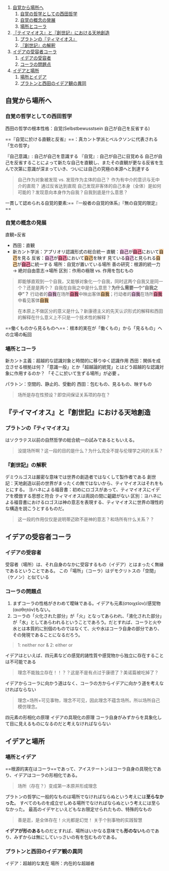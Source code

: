 
1. [自覚から場所へ](#%E8%87%AA%E8%A6%9A%E3%81%8B%E3%82%89%E5%A0%B4%E6%89%80%E3%81%B8)
	1. [自覚の哲学としての西田哲学](#%E8%87%AA%E8%A6%9A%E3%81%AE%E5%93%B2%E5%AD%A6%E3%81%A8%E3%81%97%E3%81%A6%E3%81%AE%E8%A5%BF%E7%94%B0%E5%93%B2%E5%AD%A6)
	1. [自覚の概念の発展](#%E8%87%AA%E8%A6%9A%E3%81%AE%E6%A6%82%E5%BF%B5%E3%81%AE%E7%99%BA%E5%B1%95)
	1. [場所とコーラ](#%E5%A0%B4%E6%89%80%E3%81%A8%E3%82%B3%E3%83%BC%E3%83%A9)
1. [『テイマイオス』と『創世記』における天地創造](#%E3%80%8E%E3%83%86%E3%82%A4%E3%83%9E%E3%82%A4%E3%82%AA%E3%82%B9%E3%80%8F%E3%81%A8%E3%80%8E%E5%89%B5%E4%B8%96%E8%A8%98%E3%80%8F%E3%81%AB%E3%81%8A%E3%81%91%E3%82%8B%E5%A4%A9%E5%9C%B0%E5%89%B5%E9%80%A0)
	1. [プラトンの『ティマイオス』](#%E3%83%97%E3%83%A9%E3%83%88%E3%83%B3%E3%81%AE%E3%80%8E%E3%83%86%E3%82%A3%E3%83%9E%E3%82%A4%E3%82%AA%E3%82%B9%E3%80%8F)
	1. [『創世記』の解釈](#%E3%80%8E%E5%89%B5%E4%B8%96%E8%A8%98%E3%80%8F%E3%81%AE%E8%A7%A3%E9%87%88)
1. [イデアの受容者コーラ](#%E3%82%A4%E3%83%87%E3%82%A2%E3%81%AE%E5%8F%97%E5%AE%B9%E8%80%85%E3%82%B3%E3%83%BC%E3%83%A9)
	1. [イデアの受容者](#%E3%82%A4%E3%83%87%E3%82%A2%E3%81%AE%E5%8F%97%E5%AE%B9%E8%80%85)
	1. [コーラの問題点](#%E3%82%B3%E3%83%BC%E3%83%A9%E3%81%AE%E5%95%8F%E9%A1%8C%E7%82%B9)
1. [イデアと場所](#%E3%82%A4%E3%83%87%E3%82%A2%E3%81%A8%E5%A0%B4%E6%89%80)
	1. [場所とイデア](#%E5%A0%B4%E6%89%80%E3%81%A8%E3%82%A4%E3%83%87%E3%82%A2)
	1. [プラトンと西田のイデア観の異同](#%E3%83%97%E3%83%A9%E3%83%88%E3%83%B3%E3%81%A8%E8%A5%BF%E7%94%B0%E3%81%AE%E3%82%A4%E3%83%87%E3%82%A2%E8%A6%B3%E3%81%AE%E7%95%B0%E5%90%8C)


## 自覚から場所へ

### 自覚の哲学としての西田哲学
西田の哲学の根本性格：自覚(Selbstbewusstsein 自己が自己を反省する)

==『自覚に於ける直観と反省』==：真カント学派とベルクソンに代表される「生の哲学」

『自己意識』: 自己が自己を意識する
『自覚』: 自己が自己に目覚める
自己が自己を反省することによって新たな自己を直観し、またその直観が更なる反省を生んで次第に意識が深まっていき、ついには自己の究極の本源へと到達する
> 自己作为对象被发现 vs. 发现作为主体的自己？
> 作为有中介的意识与无中介的直观？
> 通过反省达到直观
> 自己发现非客体的自己本身（全体）是如何可能的？发现意向本身作为自我？自我到底是什么意思？

一貫して認められる自覚的要素:==『一般者の自覚的体系』『無の自覚的限定』==

### 自覚の概念の発展

直観=反省 
- 西田：直観
- 新カント学派：アプリオリ認識形式の総合統一
直観：<mark style="background: #FFB8EBA6;">自己</mark>が<mark style="background: #FF5582A6;">自己</mark>において<mark style="background: #FFB86CA6;">自己</mark>を見る
反省：<mark style="background: #FFB8EBA6;">自己</mark>が<mark style="background: #FF5582A6;">自己</mark>において<mark style="background: #FFB86CA6;">自己</mark>を映す
見ている<mark style="background: #FFB8EBA6;">自己</mark>と見られる<mark style="background: #FFB86CA6;">自己</mark>が<mark style="background: #FF5582A6;">自己</mark>に統一する
場所：自覚が置いている場所
善の研究：根源的統一力→
絶対自由意志→場所
区別：作用の極限 vs. 作用を包むもの



> 即能够直观到一个自我，又能够对象化一个自我，同时这两个自我又是同一个？还是是两个？
> 自我在自我之中是什么意思？**为什么需要一个“自我之中”？**
> 行动者的<mark style="background: #FFB8EBA6;">自我</mark>在场所<mark style="background: #FF5582A6;">自我</mark>中映出客体<mark style="background: #FFB86CA6;">自我</mark>；行动者的<mark style="background: #FFB8EBA6;">自我</mark>在场所<mark style="background: #FF5582A6;">自我</mark>中看见客体<mark style="background: #FFB86CA6;">自我</mark>
> 
> 在本原上不做区分的意义是什么？新康德主义的先天认识形式的解释和西田的解释在什么意义上不只是一个技术性的解释？


==働くものから見るものへ==：根本的実在が「働くもの」から「見るもの」への立場の転回

### 場所とコーラ
新カント主義：超越的な認識対象と時間的に移りゆく認識作用
西田：関係を成立させる根拠は何？「意識一般」とか「超越論的統覚」とはどう超越的な認識対象に作用するのか？
「そこに於いて生ずる場所」が必要 。

パラトン：空間的、静止的、受動的
西田：包むもの、見るもの、映すもの

> 场所是存在性预设？即空间保证关系项的存在？

## 『テイマイオス』と『創世記』における天地創造
### プラトンの『ティマイオス』
はソクラテス以前の自然哲学の総合統一の試みであるともいえる。
> 没提场所啊？这一段的目的是什么？为什么完全不提与伦理学之间的关系？
### 『創世記』の解釈
デミウルゴスは厳密な意味では世界の創造者ではなくして製作者である
創世記：天地創造以前の世界がまったくの無ではないから、ティマイオスはそれをもとにする。
ヨハネによる福音書：初めにロゴスがあって、ティマイオスにイデアを模倣する思想と符合
ティマイオスは両説の間に齟齬がない
区別：ヨハネによる福音書におけるロゴスは神の意志を表現する、ティマイオスに世界の理性的な構造を説こうとするものだ。
> 这一段的作用仅仅是说明蒂迈欧不是神的意志？和场所有什么关系？？

## イデアの受容者コーラ
### イデアの受容者
受容者（場所）は、それ自身のなかに受容するもの（イデア）とはまったく無縁であるということである。
この「場所」（コーラ）はデモクリトスの「空間」（ケノン）と似ている
### コーラの問題点
1. まずコーラの性格がきわめて曖昧である。イデアも元素(στοιχεῖον)/感覚物(αισθητόν)もない。
2. コーラの「火化された部分」が「火」となってあらわれ、「液化された部分」が「水」としてあらわれるということであろう。だとすれば、コーラと火や水とは本質的に別個のものではなくて、火や水はコーラ自身の部分であり、その発現であることになるだろう。
> 1: neither nor & 2: either or

イデアはといえば、四元素などの感覚的諸性質や感覚物から独立に存在することは不可能である
> 理念不能独立存在！！？？这是不是有点过于康德了？美诺篇被吃掉了？

イデアからコーラに向かう道はなく、コーラの方からイデアに向かう道を考えなければならない
> 理念=场所+可见事物，理念不可见，因此理念不蕴含场所。所以场所自己模仿理念。

四元素の形相化の原理
イデアの具現化の原理
コーラ自身がみずからを具象化して目に見えるものになるのだと考えなければならない

## イデアと場所

### 場所とイデア
==根源的実在はコーラ==であって、アイステートンはコーラ自身の具現化であり、イデアはコーラの形相化である。
> 场所（存在？）变成第一本原并形成理念

プラトンの哲学に一般的なものは場所でなければならぬという考えには**至らなかった**。
すべてのものを成立せしめる場所でなければならぬという考えには至らなかった。
最高のイデヤといえどもなお限定せられたもの、特殊的なもの
> 善是逛，是全体存在！火光都是幻觉！
> 关于个别事物的实践智慧

**イデアが形のある**ものだとすれば、場所はいかなる意味でも**形のない**ものであり、みずからは無にしていっさいの有を包むものである。

### プラトンと西田のイデア観の異同
イデア：超越的な実在 
場所：内在的な超越者
